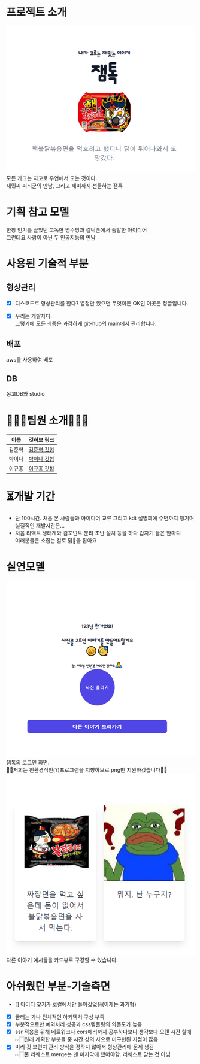 # 프로젝트 소개
![잼톡 시작 화면](image.png)<br>
모든 개그는 자고로 우연에서 오는 것이다.<br>
재민씨 피티군의 만남, 그리고 재미까지 선물하는 잼톡
# 기획 참고 모델 
한창 인기를 끌었던 고독한 명수방과 갈틱폰에서 출발한 아이디어<br>
그런데요 사람이 아닌 두 인공지능의 만남
# 사용된 기술적 부분
## 형상관리

- [x] 디스코드로 형상관리를 한다? 열정만 있으면 무엇이든 OK인 이곳은 정글입니다. <br>

- [X] 우리는 개발자다.<br>그렇기에 모든 최종은 과감하게 git-hub의 main에서 관리합니다.

## 배포
aws를 사용하여 배포
## DB
몽고DB와 studio
# 🤸🏻‍♂️팀원 소개🤸🏻‍♀️

| 이름 | 깃허브 링크 | 
|:-----:|:-------------:|
| 김준혁 | [김준혁 깃헙](https://github.com/JunHyeokDev) |
| 박이나 | [박이나 깃헙](https://github.com/park-yina) |
| 이규홍 | [이규홍 깃헙](https://github.com/6puritans9) |

# ⏳개발 기간
- 단 100시간. 처음 본 사람들과 아이디어 교류 그리고 kdt 설명회에 수면까지 챙기며 실질적인 개발시간은...<br>
- 처음 리액트 생태계와 컴포넌트 분리 초반 설치 등을 하다 갑자기 들은 한마디<br>여러분들은 소잡는 칼로 닭🥠을 잡아요

# 실연모델
![저희 가게 영업합니다.](image-1.png)<br>
잼톡의 로그인 화면.<br>
🙏🏻저희는 친환경적인(?)프로그램을 지향하므로 png만 지원하겠습니다🙏🏻<br>
![카드뷰 보기](image-2.png)<br>
다른 이야기 예시들을 카드뷰로 구경할 수 있습니다.
# 아쉬웠던 부분-기술측면
- [] 아이디 찾기가 로컬에서만 돌아갔었음(이제는 과거형)<br>
- [X] 굴러는 가나 전체적인 아키텍처 구성 부족<br>
- [X] 부분적으로만 예외처리 성공과 css템플릿의 의존도가 높음
- [X] ssr 적응을 위해 네트워크나 cors에러까지 공부하다보니 생각보다 오랜 시간 할애<br>
👉🏻원래 계획한 부분들 중 시간 상의 사요로 미구현된 지점이 많음<br>
- [X] 미리 깃 브런치 관리 방식을 정하지 않아서 형상관리에 문제 생김<br>
👉🏻풀 리퀘스트 merge는 맨 마지막에 했어야함. 리퀘스트 닫는 것 아님
